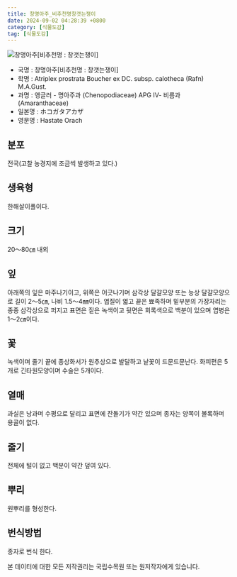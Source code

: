```yaml
---
title: 창명아주_비추천명창갯는쟁이
date: 2024-09-02 04:28:39 +0800
category: [식물도감]
tag: [식물도감]
---
```




![창명아주[비추천명 : 창갯는쟁이]](/fileUpload/plants/basic/Chenopodiaceae/Atriplex/1573/1573_20160726154835704files_th2.jpg)
- 국명 : 창명아주[비추천명 : 창갯는쟁이]
- 학명 : Atriplex prostrata Boucher ex DC. subsp. calotheca (Rafn) M.A.Gust.
- 과명 : 앵글러 - 명아주과 (Chenopodiaceae) APG Ⅳ- 비름과 (Amaranthaceae)
- 일본명 : ホコガタアカザ
- 영문명 : Hastate Orach


## 분포
전국(고찰 농경지에 조금씩 발생하고 있다.)
## 생육형
한해살이풀이다.
## 크기
20～80㎝ 내외
## 잎
아래쪽의 잎은 마주나기이고, 위쪽은 어긋나기며 삼각상 달걀모양 또는 능상 달걀모양으로 길이 2～5㎝, 나비 1.5～4㎜이다. 엽질이 엷고 끝은 뾰족하며 밑부분의 가장자리는 종종 삼각상으로 퍼지고 표면은 짙은 녹색이고 뒷면은 회록색으로 백분이 있으며 엽병은 1～2㎝이다.
## 꽃
녹색이며 줄기 끝에 종상화서가 원추상으로 발달하고 낱꽃이 드문드문난다. 화피편은 5개로 긴타원모양이며 수술은 5개이다.
## 열매
과실은 낭과며 수평으로 달리고 표면에 잔돌기가 약간 있으며 종자는 양쪽이 볼록하며 용골이 없다.
## 줄기
전체에 털이 없고 백분이 약간 덮여 있다.
## 뿌리
원뿌리를 형성한다.
## 번식방법
종자로 번식 한다. 






본 데이터에 대한 모든 저작권리는 국립수목원 또는 원저작자에게 있습니다.
